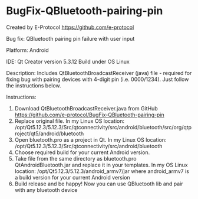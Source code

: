 # BugFix-QBluetooth-pairing-pin

Created by E-Protocol
https://github.com/e-protocol

Bug fix: QBluetooth pairing pin failure with user input

Platform: Android

IDE: Qt Creator version 5.3.12
Build under OS Linux

Description: 
Includes QtBluetoothBroadcastReceiver (java) file - required for fixing bug 
with pairing devices with 4-digit pin (i.e. 0000/1234). Just follow the 
instructions below.

Instructions:
1) Download QtBluetoothBroadcastReceiver.java from GitHub
https://github.com/e-protocol/BugFix-QBluetooth-pairing-pin
2) Replace original file. In my Linux OS location:
/opt/Qt5.12.3/5.12.3/Src/qtconnectivity/src/android/bluetooth/src/org/qtproject/qt5/android/bluetooth
3) Open bluetooth.pro as a project in Qt. In my Linux OS location:
/opt/Qt5.12.3/5.12.3/Src/qtconnectivity/src/android/bluetooth
4) Choose required build for your current Android version. 
5) Take file from the same directory as bluetooth.pro QtAndroidBluetooth.jar and replace it in your templates.
In my OS Linux location:
/opt/Qt5.12.3/5.12.3/android_armv7/jar where android_armv7 is a build version for your current Android version
6) Build release and be happy! Now you can use QBluetooth lib and pair with any bluetooth device
